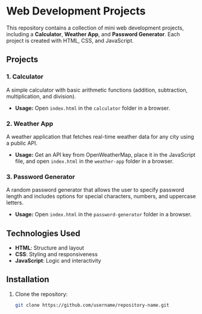 # Web Development Projects

This repository contains a collection of mini web development projects, including a **Calculator**, **Weather App**, and **Password Generator**. Each project is created with HTML, CSS, and JavaScript.

## Projects

### 1. Calculator
A simple calculator with basic arithmetic functions (addition, subtraction, multiplication, and division).

- **Usage:** Open `index.html` in the `calculator` folder in a browser.

### 2. Weather App
A weather application that fetches real-time weather data for any city using a public API.

- **Usage:** Get an API key from OpenWeatherMap, place it in the JavaScript file, and open `index.html` in the `weather-app` folder in a browser.

### 3. Password Generator
A random password generator that allows the user to specify password length and includes options for special characters, numbers, and uppercase letters.

- **Usage:** Open `index.html` in the `password-generator` folder in a browser.

## Technologies Used

- **HTML**: Structure and layout
- **CSS**: Styling and responsiveness
- **JavaScript**: Logic and interactivity

## Installation

1. Clone the repository:
   ```bash
   git clone https://github.com/username/repository-name.git
